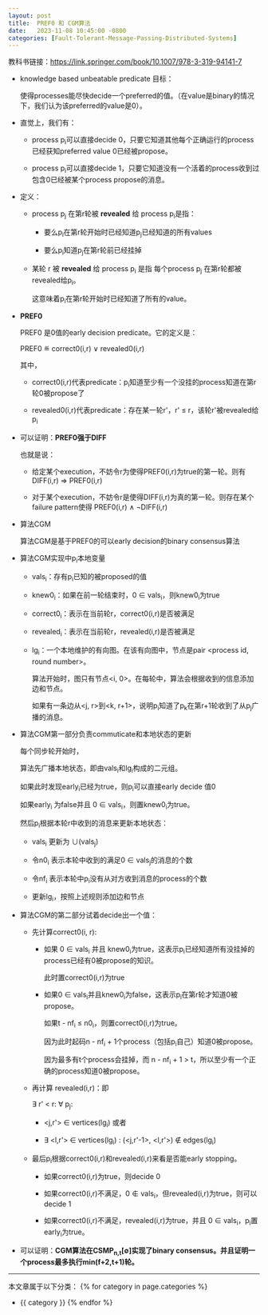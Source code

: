 ```yaml
---
layout: post
title:  PREF0 和 CGM算法
date:   2023-11-08 10:45:00 -0800
categories: [Fault-Tolerant-Message-Passing-Distributed-Systems]
---
```


教科书链接：<https://link.springer.com/book/10.1007/978-3-319-94141-7>

- knowledge based unbeatable predicate 目标：

    使得processes能尽快decide一个preferred的值。（在value是binary的情况下，我们认为该preferred的value是0）。

- 直觉上，我们有：

    - process p<sub>i</sub>可以直接decide 0，只要它知道其他每个正确运行的process已经获知preferred value 0已经被propose。

    - process p<sub>i</sub>可以直接decide 1，只要它知道没有一个活着的process收到过包含0已经被某个process propose的消息。

- 定义：

    - process p<sub>j</sub> 在第r轮被 **revealed** 给 process p<sub>i</sub>是指：

        - 要么p<sub>i</sub>在第r轮开始时已经知道p<sub>j</sub>已经知道的所有values

        - 要么p<sub>i</sub>知道p<sub>j</sub>在第r轮前已经挂掉

    - 某轮 r 被 **revealed** 给 process p<sub>i</sub> 是指 每个process p<sub>j</sub> 在第r轮都被revealed给p<sub>i</sub>。 
    
        这意味着p<sub>i</sub>在第r轮开始时已经知道了所有的value。

- **PREF0**

    PREF0 是0值的early decision predicate。它的定义是：

    PREF0 &#x225D; correct0(i,r) &or; revealed0(i,r)

    其中，

    - correct0(i,r)代表predicate：p<sub>i</sub>知道至少有一个没挂的process知道在第r轮0被propose了
    
    - revealed0(i,r)代表predicate：存在某一轮r'，r' &le; r，该轮r'被revealed给p<sub>i</sub>

- 可以证明：**PREF0强于DIFF**

    也就是说：

    - 给定某个execution，不妨令r为使得PREF0(i,r)为true的第一轮。则有DIFF(i,r) &rArr; PREF0(i,r)

    - 对于某个execution，不妨令r是使得DIFF(i,r)为真的第一轮。则存在某个failure pattern使得 PREF0(i,r) &and; &not;DIFF(i,r)

- 算法CGM

    算法CGM是基于PREF0的可以early decision的binary consensus算法

- 算法CGM实现中p<sub>i</sub>本地变量

    - vals<sub>i</sub>：存有p<sub>i</sub>已知的被proposed的值

    - knew0<sub>i</sub>：如果在前一轮结束时，0 &isin; vals<sub>i</sub>，则knew0<sub>i</sub>为true

    - correct0<sub>i</sub>：表示在当前轮r，correct0(i,r)是否被满足

    - revealed<sub>i</sub>：表示在当前轮r，revealed(i,r)是否被满足

    - lg<sub>i</sub>：一个本地维护的有向图。在该有向图中，节点是pair <process id, round number>。

        算法开始时，图只有节点<i, 0>。在每轮中，算法会根据收到的信息添加边和节点。

        如果有一条边从<j, r>到<k, r+1>，说明p<sub>i</sub>知道了p<sub>k</sub>在第r+1轮收到了从p<sub>j</sub>广播的消息。

- 算法CGM第一部分负责commuticate和本地状态的更新

    每个同步轮开始时，

    算法先广播本地状态，即由vals<sub>i</sub>和lg<sub>i</sub>构成的二元组。

    如果此时发现early<sub>i</sub>已经为true，则p<sub>i</sub>可以直接early decide 值0

    如果early<sub>i</sub> 为false并且 0 &isin; vals<sub>i</sub>，则置knew0<sub>i</sub>为true。

    然后p<sub>i</sub>根据本轮r中收到的消息来更新本地状态：

    - vals<sub>i</sub> 更新为 &cup;(vals<sub>j</sub>)

    - 令n0<sub>i</sub> 表示本轮中收到的满足0 &isin; vals<sub>j</sub>的消息的个数

    - 令nf<sub>i</sub> 表示本轮中p<sub>i</sub>没有从对方收到消息的process的个数

    - 更新lg<sub>i</sub>，按照上述规则添加边和节点

- 算法CGM的第二部分试着decide出一个值：

    - 先计算correct0(i, r):

        - 如果 0 &isin; vals<sub>i</sub> 并且 knew0<sub>i</sub>为true，这表示p<sub>i</sub>已经知道所有没挂掉的process已经有0被propose的知识。

            此时置correct0(i,r)为true

        - 如果0 &isin; vals<sub>i</sub>并且knew0<sub>i</sub>为false，这表示p<sub>i</sub>在第r轮才知道0被propose。

            如果t - nf<sub>i</sub> &le; n0<sub>i</sub>，则置correct0(i,r)为true。

            因为此时起码n - nf<sub>i</sub> + 1个process（包括p<sub>i</sub>自己）知道0被propose。

            因为最多有t个process会挂掉，而 n - nf<sub>i</sub> + 1 > t，所以至少有一个正确的process知道0被propose。

    - 再计算 revealed(i,r)：即

        &exist; r' &lt; r: &forall; p<sub>j</sub>: 
        
        - <j,r'> &isin; vertices(lg<sub>i</sub>) 或者
        
        - &exist; <l,r'> &isin; vertices(lg<sub>i</sub>) : (<j,r'-1>, <l,r'>) &notin; edges(lg<sub>i</sub>)

    - 最后p<sub>i</sub>根据correct0(i,r)和revealed(i,r)来看是否能early stopping。

        - 如果correct0(i,r)为true，则decide 0

        - 如果correct0(i,r)不满足，0 &notin; vals<sub>i</sub>，但revealed(i,r)为true，则可以decide 1

        - 如果correct0(i,r)不满足，revealed(i,r)为true，并且 0 &isin; vals<sub>i</sub>，p<sub>i</sub>置early<sub>i</sub>为true。


- 可以证明：**CGM算法在CSMP<sub>n,t</sub>[&empty;]实现了binary consensus。并且证明一个process最多执行min(f+2,t+1)轮。**



---
本文章属于以下分类：
{% for category in page.categories %}
- {{ category }}
{% endfor %}